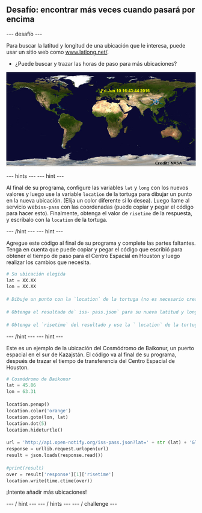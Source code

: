 ## Desafío: encontrar más veces cuando pasará por encima

\--- desafío \---

Para buscar la latitud y longitud de una ubicación que le interesa, puede usar un sitio web como <a href="http://www.latlong.net/" target="_blank">www.latlong.net/</a>.

+ ¿Puede buscar y trazar las horas de paso para más ubicaciones? 

![captura de pantalla](images/iss-final.png)

\--- hints \--- \--- hint \---

Al final de su programa, configure las variables `lat` y `long` con los nuevos valores y luego use la variable `location` de la tortuga para dibujar un punto en la nueva ubicación. (Elija un color diferente si lo desea). Luego llame al servicio web`iss-pass` con las coordenadas (puede copiar y pegar el código para hacer esto). Finalmente, obtenga el valor de `risetime` de la respuesta, y escríbalo con la `location` de la tortuga.

\--- /hint \--- \--- hint \---

Agregue este código al final de su programa y complete las partes faltantes. Tenga en cuenta que puede copiar y pegar el código que escribió para obtener el tiempo de paso para el Centro Espacial en Houston y luego realizar los cambios que necesita.

```python
# Su ubicación elegida
lat = XX.XX
lon = XX.XX

# Dibuje un punto con la `location` de la tortuga (no es necesario crear una nueva tortuga), elija un color diferente

# Obtenga el resultado de` iss- pass.json` para su nueva latitud y longitud

# Obtenga el `risetime` del resultado y use la ` location` de la tortuga para escribirlo en el mapa
```

\--- /hint \--- \--- hint \---

Este es un ejemplo de la ubicación del Cosmódromo de Baikonur, un puerto espacial en el sur de Kazajstán. El código va al final de su programa, después de trazar el tiempo de transferencia del Centro Espacial de Houston.

```python
# Cosmódromo de Baikonur
lat = 45.86
lon = 63.31

location.penup()
location.color('orange')
location.goto(lon, lat)
location.dot(5)
location.hideturtle()

url = 'http://api.open-notify.org/iss-pass.json?lat=' + str (lat) + '&lon =' + str (lon)
response = urllib.request.urlopen(url)
result = json.loads(response.read())

#print(result)
over = result['response'][1]['risetime']
location.write(time.ctime(over))
```

¡Intente añadir más ubicaciones!

\--- / hint \--- \--- / hints \--- \--- / challenge \---